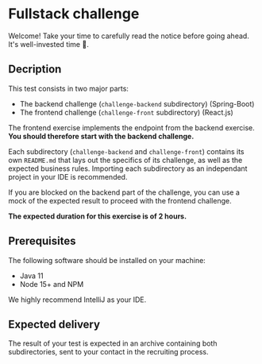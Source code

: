 # Fullstack challenge
Welcome! Take your time to carefully read the notice before going ahead. It's well-invested time 🙂.

## Decription
This test consists in two major parts:
* The backend challenge (`challenge-backend` subdirectory) (Spring-Boot)
* The frontend challenge (`challenge-front` subdirectory) (React.js)

The frontend exercise implements the endpoint from the backend exercise. **You should therefore start with the backend challenge.**

Each subdirectory (`challenge-backend` and `challenge-front`) contains its own `README.md` that lays out the specifics of its challenge, as well as the expected business rules. Importing each subdirectory as an independant project in your IDE is recommended.

If you are blocked on the backend part of the challenge, you can use a mock of the expected result to proceed with the frontend challenge.

**The expected duration for this exercise is of 2 hours.**

## Prerequisites
The following software should be installed on your machine:
* Java 11
* Node 15+ and NPM

We highly recommend IntelliJ as your IDE.

## Expected delivery
The result of your test is expected in an archive containing both subdirectories, sent to your contact in the recruiting process.